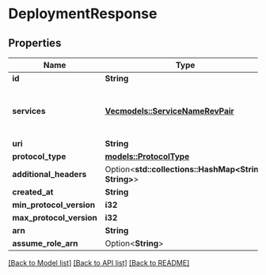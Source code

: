 # DeploymentResponse

## Properties

Name | Type | Description | Notes
------------ | ------------- | ------------- | -------------
**id** | **String** |  | 
**services** | [**Vec<models::ServiceNameRevPair>**](ServiceNameRevPair.md) | List of services exposed by this deployment. | 
**uri** | **String** |  | 
**protocol_type** | [**models::ProtocolType**](ProtocolType.md) |  | 
**additional_headers** | Option<**std::collections::HashMap<String, String>**> |  | [optional]
**created_at** | **String** |  | 
**min_protocol_version** | **i32** |  | 
**max_protocol_version** | **i32** |  | 
**arn** | **String** |  | 
**assume_role_arn** | Option<**String**> |  | [optional]

[[Back to Model list]](../README.md#documentation-for-models) [[Back to API list]](../README.md#documentation-for-api-endpoints) [[Back to README]](../README.md)


